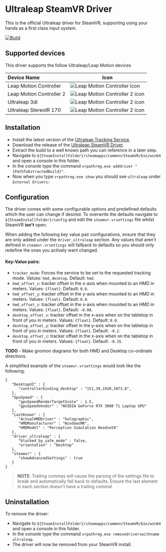 # Ultraleap SteamVR Driver

This is the official Ultraleap driver for SteamVR, supporting using your hands as a first class input system.

[![Build](https://github.com/rblenkinsopp/driver_ultraleap/actions/workflows/build.yml/badge.svg)](https://github.com/rblenkinsopp/driver_ultraleap/actions/workflows/build.yml)

## Supported devices

This driver supports the follow Ultraleap/Leap Motion devices

| Device Name              | Icon                                                                      |
|:-------------------------|---------------------------------------------------------------------------|
| Leap Motion Controller   | ![Leap Motion Controller icon](resources/icons/lmc_status_ready.png)      |
| Leap Motion Controller 2 | ![Leap Motion Controller 2 icon](resources/icons/lmc2_status_ready.png)   |
| Ultraleap 3di            | ![Leap Motion Controller 2 icon](resources/icons/3di_status_ready.png)    |
| Ultraleap StereoIR 170   | ![Leap Motion Controller 2 icon](resources/icons/sir170_status_ready.png) |

## Installation
- Install the latest version of the [Ultraleap Tracking Service](https://developer.leapmotion.com/tracking-software-download).
- Download the release of the [Ultraleap SteamVR Driver](https://github.com/rblenkinsopp/driver_ultraleap/releases).
- Extract the build to a well known path you can reference in a later step.
- Navigate to `${SteamInstallFolder}/steamapps/common/SteamVR/bin/win64` and open a console in this folder.
- In the console type the command `vrpathreg.exe adddriver "{PathToExtractedBuild}"`.
- Now when you type `vrpathreg.exe show` you should see `ultraleap` under `External Drivers:`

## Configuration
The driver comes with some configurable options and predefined defaults which the user can change if desired.
To overwrite the defaults navigate to `${SteamInstallFolder}/config` and edit the `steamvr.vrsettings` file
whilst SteamVR **isn't** open.

When adding the following key value pair configurations, ensure that they are only added under the
`driver_ultraleap` section. Any values that aren't defined in `steamvr.vrsettings` will fallback to defaults
so you should only redefine the ones you actively want changed.

#### Key-Value pairs:
- `tracker_mode`: Forces the service to be set to the requested tracking mode. Values: `hmd`, `desktop`. Default: `hmd`.
- `hmd_offset_x`: tracker offset in the x-axis when mounted to an HMD in meters. Values: `{float}`. Default: `0.0`.
- `hmd_offset_y`: tracker offset in the y-axis when mounted to an HMD in meters. Values: `{float}`. Default: `0.0`.
- `hmd_offset_z`: tracker offset in the x-axis when mounted to an HMD in meters. Values: `{float}`. Default: `-0.08`.
- `desktop_offset_x`: tracker offset in the x-axis when on the tabletop in front of you in meters. Values: `{float}`. Default: `0.0`.
- `desktop_offset_y`: tracker offset in the y-axis when on the tabletop in front of you in meters. Values: `{float}`. Default: `-0.2`.
- `desktop_offset_z`: tracker offset in the x-axis when on the tabletop in front of you in meters. Values: `{float}`. Default: `-0.35`.

**TODO** - Make gnomon diagrams for both HMD and Desktop co-ordinate directions.

A simplified example of the `steamvr.vrsettings` would look like the following:

```
{
   "DesktopUI" : {
      "controllerbinding_desktop" : "151,39,1920,1073,0",
   },
   "GpuSpeed" : {
      "gpuSpeedRenderTargetScale" : 1.5,
      "gpuSpeedVendor" : "NVIDIA GeForce RTX 3080 Ti Laptop GPU"
   },
   "LastKnown" : {
      "ActualHMDDriver" : "holographic",
      "HMDManufacturer" : "WindowsMR",
      "HMDModel" : "Perception Simulation Headset0"
   },
   "driver_ultraleap" : {
      "blocked_by_safe_mode" : false,
      "orientation" : "Desktop"
   },
   "steamvr" : {
      "showAdvancedSettings" : true
   }
}
```

> **NOTE**: Trailing commas will cause the parsing of the settings file to break and automatically fall back
> to defaults. Ensure the last element in each section doesn't have a trailing comma!

## Uninstallation
To remove the driver:
- Navigate to `${SteamInstallFolder}/steamapps/common/SteamVR/bin/win64` and open a console in this folder.
- In the console type the command `vrpathreg.exe removedriverswithname ultraleap`.
- The driver will now be removed from your SteamVR install.